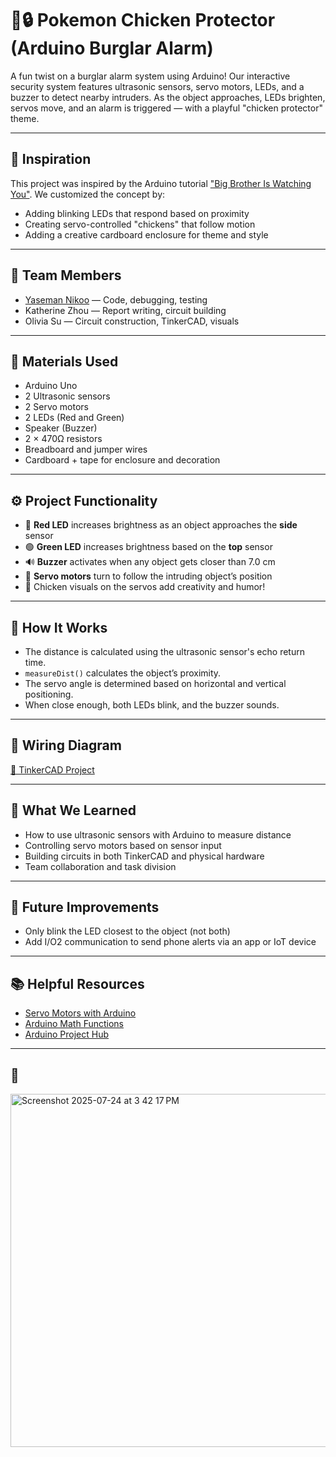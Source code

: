 # 🐔🔒 Pokemon Chicken Protector (Arduino Burglar Alarm)

A fun twist on a burglar alarm system using Arduino! Our interactive security system features ultrasonic sensors, servo motors, LEDs, and a buzzer to detect nearby intruders. As the object approaches, LEDs brighten, servos move, and an alarm is triggered — with a playful "chicken protector" theme.

---

## 🧠 Inspiration

This project was inspired by the Arduino tutorial ["Big Brother Is Watching You"](https://projecthub.arduino.cc/frenchy22/big-brother-is-watching-you-f86de7). We customized the concept by:
- Adding blinking LEDs that respond based on proximity
- Creating servo-controlled "chickens" that follow motion
- Adding a creative cardboard enclosure for theme and style

---

## 👥 Team Members

- [Yaseman Nikoo](https://github.com/yourusername) — Code, debugging, testing
- Katherine Zhou — Report writing, circuit building
- Olivia Su — Circuit construction, TinkerCAD, visuals

---

## 🧰 Materials Used

- Arduino Uno
- 2 Ultrasonic sensors
- 2 Servo motors
- 2 LEDs (Red and Green)
- Speaker (Buzzer)
- 2 × 470Ω resistors
- Breadboard and jumper wires
- Cardboard + tape for enclosure and decoration

---

## ⚙️ Project Functionality

- 🔴 **Red LED** increases brightness as an object approaches the **side** sensor
- 🟢 **Green LED** increases brightness based on the **top** sensor
- 🔊 **Buzzer** activates when any object gets closer than 7.0 cm
- 🦾 **Servo motors** turn to follow the intruding object’s position
- 🐥 Chicken visuals on the servos add creativity and humor!

---

## 📐 How It Works

- The distance is calculated using the ultrasonic sensor's echo return time.
- `measureDist()` calculates the object’s proximity.
- The servo angle is determined based on horizontal and vertical positioning.
- When close enough, both LEDs blink, and the buzzer sounds.

---

## 🔩 Wiring Diagram

[🔗 TinkerCAD Project](https://www.tinkercad.com/things/cbiKmGOrcKW-powerful-densor-sango/editel?sharecode=qoaljgyZ-_0tWsSxz_iATn8W9yghLLALDy5eEwmkIcw)

---

## 🧪 What We Learned

- How to use ultrasonic sensors with Arduino to measure distance
- Controlling servo motors based on sensor input
- Building circuits in both TinkerCAD and physical hardware
- Team collaboration and task division

---

## 🚀 Future Improvements

- Only blink the LED closest to the object (not both)
- Add I/O2 communication to send phone alerts via an app or IoT device

---

## 📚 Helpful Resources

- [Servo Motors with Arduino](https://docs.arduino.cc/learn/electronics/servo-motors/)
- [Arduino Math Functions](https://www.arduino.cc/reference/en/language/functions/math/constrain/)
- [Arduino Project Hub](https://projecthub.arduino.cc/)

---

## 📸 
<img width="701" height="565" alt="Screenshot 2025-07-24 at 3 42 17 PM" src="https://github.com/user-attachments/assets/16f2043a-0119-4566-b14b-d1fc8754cbe2" />


